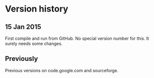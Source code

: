 # Version history

## 15 Jan 2015

First compile and run from GitHub.  No special version number for this.
It surely needs some changes.

## Previously

Previous versions on code.google.com and sourceforge.
